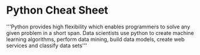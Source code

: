 # Python Cheat Sheet

'''Python provides high flexibility which enables programmers to solve any given problem in a short span. Data scientists use python to create machine learning algorithms, perform data mining, build data models, create web services and classify data sets'''
